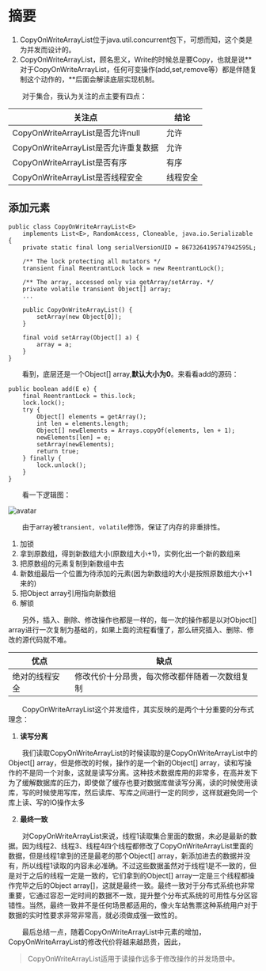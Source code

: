
# 摘要

1. CopyOnWriteArrayList位于java.util.concurrent包下，可想而知，这个类是为并发而设计的。
2. CopyOnWriteArrayList，顾名思义，Write的时候总是要Copy，也就是说**对于CopyOnWriteArrayList，任何可变操作(add,set,remove等）都是伴随复制这个动作的，**后面会解读底层实现机制。

&emsp;&emsp;对于集合，我认为关注的点主要有四点：

|关注点|结论|
|---|---|
|CopyOnWriteArrayList是否允许null|允许|
|CopyOnWriteArrayList是否允许重复数据|允许|
|CopyOnWriteArrayList是否有序|有序|
|CopyOnWriteArrayList是否线程安全|线程安全|

## 添加元素

    public class CopyOnWriteArrayList<E>
        implements List<E>, RandomAccess, Cloneable, java.io.Serializable {
        private static final long serialVersionUID = 8673264195747942595L;

        /** The lock protecting all mutators */
        transient final ReentrantLock lock = new ReentrantLock();

        /** The array, accessed only via getArray/setArray. */
        private volatile transient Object[] array;
        ...

        public CopyOnWriteArrayList() {
            setArray(new Object[0]);
        }

        final void setArray(Object[] a) {
            array = a;
        }
    }

&emsp;&emsp;看到，底层还是一个Object[] array,**默认大小为0**。来看看add的源码：

    public boolean add(E e) {
        final ReentrantLock = this.lock;
        lock.lock();
        try {
            Object[] elements = getArray();
            int len = elements.length;
            Object[] newElements = Arrays.copyOf(elements, len + 1);
            newElements[len] = e;
            setArray(newElements);
            return true;
        } finally {
            lock.unlock();
        }
    }

&emsp;&emsp;看一下逻辑图：

![avatar](https://cdn.jsdelivr.net/gh/facedamon/markdownps2@master/collection/801753-20151206205856722-1595736205.png)

&emsp;&emsp;由于array被`transient, volatile`修饰，保证了内存的非重排性。

1. 加锁
2. 拿到原数组，得到新数组大小(原数组大小+1)，实例化出一个新的数组来
3. 把原数组的元素复制到新数组中去
4. 新数组最后一个位置为待添加的元素(因为新数组的大小是按照原数组大小+1来的)
5. 把Object array引用指向新数组
6. 解锁

&emsp;&emsp;另外，插入、删除、修改操作也都是一样的，每一次的操作都是以对Object[] array进行一次复制为基础的，如果上面的流程看懂了，那么研究插入、删除、修改的源代码就不难。

|优点|缺点|
|---|---|
|绝对的线程安全|修改代价十分昂贵，每次修改都伴随着一次数组复制|

&emsp;&emsp;CopyOnWriteArrayList这个并发组件，其实反映的是两个十分重要的分布式理念：

1. **读写分离**

&emsp;&emsp;我们读取CopyOnWriteArrayList的时候读取的是CopyOnWriteArrayList中的Object[] array，但是修改的时候，操作的是一个新的Object[] array，读和写操作的不是同一个对象，这就是读写分离。这种技术数据库用的非常多，在高并发下为了缓解数据库的压力，即使做了缓存也要对数据库做读写分离，读的时候使用读库，写的时候使用写库，然后读库、写库之间进行一定的同步，这样就避免同一个库上读、写的IO操作太多

2. **最终一致**

&emsp;&emsp;对CopyOnWriteArrayList来说，线程1读取集合里面的数据，未必是最新的数据。因为线程2、线程3、线程4四个线程都修改了CopyOnWriteArrayList里面的数据，但是线程1拿到的还是最老的那个Object[] array，新添加进去的数据并没有，所以线程1读取的内容未必准确。不过这些数据虽然对于线程1是不一致的，但是对于之后的线程一定是一致的，它们拿到的Object[] array一定是三个线程都操作完毕之后的Object array[]，这就是最终一致。最终一致对于分布式系统也非常重要，它通过容忍一定时间的数据不一致，提升整个分布式系统的可用性与分区容错性。当然，最终一致并不是任何场景都适用的，像火车站售票这种系统用户对于数据的实时性要求非常非常高，就必须做成强一致性的。

&emsp;&emsp;最后总结一点，随着CopyOnWriteArrayList中元素的增加，CopyOnWriteArrayList的修改代价将越来越昂贵，因此，

> CopyOnWriteArrayList适用于读操作远多于修改操作的并发场景中。